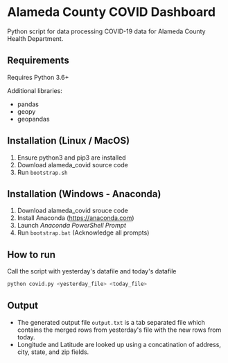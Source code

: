 # Alameda County COVID Dashboard

Python script for data processing COVID-19 data for Alameda County Health Department.

## Requirements
Requires Python 3.6+

Additional libraries:
- pandas
- geopy
- geopandas

## Installation (Linux / MacOS)

1. Ensure python3 and pip3 are installed
2. Download alameda_covid source code
3. Run `bootstrap.sh`

## Installation (Windows - Anaconda)

1. Download alameda_covid srouce code
2. Install Anaconda (https://anaconda.com)
3. Launch *Anaconda PowerShell Prompt*
4. Run `bootstrap.bat` (Acknowledge all prompts)

## How to run
Call the script with yesterday's datafile and today's datafile
```sh
python covid.py <yesterday_file> <today_file>
```

## Output
- The generated output file `output.txt` is a tab separated file which contains the merged rows from yesterday's file with the new rows from today. 
- Longitude and Latitude are looked up using a concatination of address, city, state, and zip fields.
